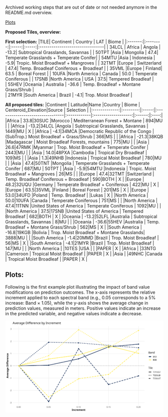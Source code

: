 Archived working steps that are out of date or not needed anymore in the README.md overview.

[Plots](#plots)

**Proposed Tiles, overview:**

**First selection:**
|TILE| Continent   | Country | LAT | Biome    | 
|:-------:|:--------:|:-----:|:-----:|:--------------------------------|
| 34LCL | Africa   | Angola |    -13.2| Subtropical Grasslands, Savannas   |
| 50TPT |Asia      | Mongolia |    47.4| Temperate Grasslands + Temperate Conifer| 
| 54MTU |Asia      | Indonesia |    -5.9| Tropic. Moist Broadlwaf + Mangroves  | 
| 32TMT |Europe    | Switzerland |   47.4| Temp. Broadleaf Coniferous + Broadleaf |
| 35VML |Europe        | Finland|    63.5 | Boreal Forest   | 
| 10UFA |North America | Canada |   50.0 | Temperate Coniferous  | 
| 17SNB |North America | USA |   37.5| Tempered Broadleaf   |    
| 55HEV |Oceania       | Australia |  -36.6 | Temp. Broadleaf + Montane Grass/Shrub |  
| 21MYR |South America | Brazil |   -4.1| Trop. Moist Broadleaf  | 


**All proposed tiles:**
|Continent     | Latitude|Name  |Country                          | Biome | Centeroid_Elevation|Source | Selection |
|:-------------:|:--------:|:-----:|:--------------------------------|:------------|:-------------------:|:------:|:----:|
|Africa        |     33.8|30SUC |Morocco                          | Mediterranean Forest + Montane            |                894|MU     | |
|Africa        |    -13.2|34LCL |Angola                           | Subtropical Grasslands, Savannas          |               1449|MU     | X |
|Africa        |     -4.1|34MCA |Democratic Republic of the Congo | (SubTrop.) Moist Broadleaf + Grass/Shrub  |                366|MS     | |
|Africa        |    -21.3|38KQB |Madagascar                       | Moist Broadleaf Forests, mountains        |                775|MU     | |
|Asia          |     26.6|47RMK |Myanmar                          | Trop. Moist Broadleaf + Temperate Conifer |               2443|MU     | |
|Asia          |     14.0|48PXA |Cambodia                         | Tropical Dry Broadleaf                    |                109|MS     | |
|Asia          |      1.3|49NHB |Indonesia                        | Tropical Moist Broadleaf                  |                780|MU     | |
|Asia          |     47.4|50TNT |Mongolia                         | Temperate Grasslands + Temperate Conifer  |                687|MU     | 50TPT |
|Asia          |     -5.9|54MTU |Indonesia                        | Tropic. Moist Broadlwaf + Mangroves       |                 26|MS     |  |
|Europe        |     47.4|32TMT |Switzerland                      | Temp. Broadleaf Coniferous + Broadleaf    |                590|BOTH   | X |
|Europe        |     48.2|32UQU |Germany                          | Temperate Broadleaf + Coniferous          |                422|MU     | X |
|Europe        |     63.5|35VML |Finland                          | Boreal Forest                             |                201|MS     | X |
|Europe        |     53.0|34UFD |Poland                           | Temp. Broadleaf                           |                   |Lukas  | X |
|North America |     50.0|10UFA |Canada                           | Temperate Coniferous                      |                751|MS     |  |
|North America |     47.4|11TNN |United States of America         | Temperate Coniferous                      |               1092|MU     | |
|North America |     37.5|17SNB |United States of America         | Tempered Broadleaf                        |                682|BOTH   | X |
|Oceania       |    -13.2|52LFL |Australia                        | Subtropical Grasslands, Savannas          |                  8|MU     | |
|Oceania       |    -36.6|55HEV |Australia                        | Temp. Broadleaf + Montane Grass/Shrub     |                562|MS     | X |
|South America |    -16.8|19KGB |Bolivia                          | Trop. Moist Broadleaf + Montane Grasslands|               3888|MU     | |
|South America |     -1.4|20MMD |Brazil                           | Trop. Moist Broadleaf                     |                 56|MS     | X |
|South America |     -4.1|21MYR |Brazil                           | Trop. Moist Broadleaf                     |                147|MU     |  |
|North America |     |10TES |USA                           |                       |                |PAPER     | X |
|Africa |     |33NTG |Cameroon                           | Tropical Moist Broadleaf                      |                |PAPER     | X |
|Asia |     |49NHC |Canada                           |  Tropical Moist Broadleaf                     |                |PAPER     | X |


## Plots:

Following is the first example plot illustrating the impact of band value modifications on prediction outcomes. The x-axis represents the relative increment applied to each spectral band (e.g., 0.05 corresponds to a 5% increase: Band × 1.05), while the y-axis shows the average change in prediction values, measured in meters. Positive values indicate an increase in the predicted variable, and negative values indicate a decrease.

![Examplary result plot](plots/2025-06-03_3T_B03+08_lineplot.png)
